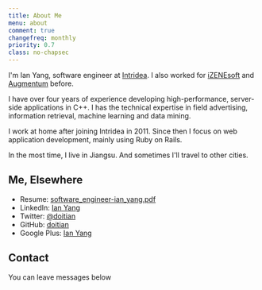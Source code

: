 ```yaml
---
title: About Me
menu: about
comment: true
changefreq: monthly
priority: 0.7
class: no-chapsec
---
```


I'm Ian Yang, software engineer at [Intridea](http://www.intridea.com). I also
worked for [iZENEsoft](http://www.izenesoft.com) and
[Augmentum](http://www.augmentum.com) before.

I have over four years of experience developing high-performance, server-side
applications in C++. I has the technical expertise in field advertising,
information retrieval, machine learning and data mining.

I work at home after joining Intridea in 2011. Since then I focus on web
application development, mainly using Ruby on Rails.

In the most time, I live in Jiangsu. And sometimes I'll travel to other cities.

Me, Elsewhere
-------------

- Resume: [software_engineer-ian_yang.pdf](https://dl.dropbox.com/u/328394/lead_software_engineer-ian_yang.pdf)
- LinkedIn: [Ian Yang](http://www.linkedin.com/in/ianyang)
- Twitter: [@doitian](http://twitter.com/doitian)
- GitHub: [doitian](http://github.com/doitian)
- Google Plus: [Ian Yang](https://plus.google.com/116043191747590131112/posts)

Contact
-------

You can leave messages below

